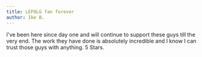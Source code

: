 ```yaml
---
title: LEFOLG fan forever
author: Ike B.
---
```

I've been here since day one and will continue to support these guys till the very end. The work they have done is absolutely incredible and I know I can trust those guys with anything. 5 Stars.